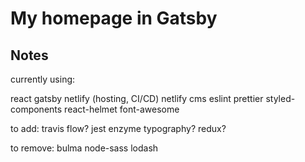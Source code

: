 # My homepage in Gatsby

## Notes

currently using:

react
gatsby
netlify (hosting, CI/CD)
netlify cms
eslint
prettier
styled-components
react-helmet
font-awesome

to add:
travis
flow?
jest
enzyme
typography?
redux?

to remove:
bulma
node-sass
lodash
